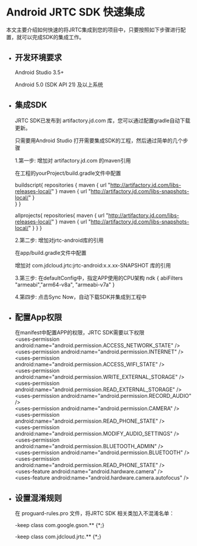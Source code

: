 # Android JRTC SDK 快速集成
本文主要介绍如何快速的将JRTC集成到您的项目中，只要按照如下步骤进行配置，就可以完成SDK的集成工作。

+ ## 开发环境要求
    Android Studio 3.5+

    Android 5.0 (SDK API 21) 及以上系统

+ ## 集成SDK
    JRTC SDK已发布到 artifactory.jd.com 库，您可以通过配置gradle自动下载更新。

    只需要用Android Studio 打开需要集成SDK的工程，然后通过简单的几个步骤

    1.第一步: 增加对 artifactory.jd.com 的maven引用

    在工程的yourProject/build.gradle文件中配置

    buildscript{
        repositories {
            maven { url "http://artifactory.jd.com/libs-releases-local/" }
            maven { url "http://artifactory.jd.com/libs-snapshots-local/" }        
        } 
    }

    allprojects{
        repositories{
            maven { url "http://artifactory.jd.com/libs-releases-local/" }
            maven { url "http://artifactory.jd.com/libs-snapshots-local/" }
        }
    }
   

    2.第二步: 增加对jrtc-android库的引用

    在app/build.gradle文件中配置

    增加对 com.jdcloud.jrtc:jrtc-android:x.x.xx-SNAPSHOT 库的引用

    3.第三步: 在defaultConfig中，指定APP使用的CPU架构
    ndk {
            abiFilters "armeabi","arm64-v8a", "armeabi-v7a"
        }

    4.第四步: 点击Sync Now，自动下载SDK并集成到工程中
+ ## 配置App权限
    在manifest中配置APP的权限，JRTC SDK需要以下权限<br>\<uses-permission android:name="android.permission.ACCESS_NETWORK_STATE" /><br>\<uses-permission android:name="android.permission.INTERNET" /><br>\<uses-permission android:name="android.permission.ACCESS_WIFI_STATE" /><br>\<uses-permission android:name="android.permission.WRITE_EXTERNAL_STORAGE" /><br>\<uses-permission android:name="android.permission.READ_EXTERNAL_STORAGE" /><br>\<uses-permission android:name="android.permission.RECORD_AUDIO" /><br>\<uses-permission android:name="android.permission.CAMERA" /><br>\<uses-permission android:name="android.permission.READ_PHONE_STATE" /><br>\<uses-permission android:name="android.permission.MODIFY_AUDIO_SETTINGS" /><br>\<uses-permission android:name="android.permission.BLUETOOTH_ADMIN" /><br>\<uses-permission android:name="android.permission.BLUETOOTH" /><br>\<uses-permission android:name="android.permission.READ_PHONE_STATE" /><br>\<uses-feature android:name="android.hardware.camera" /><br>\<uses-feature android:name="android.hardware.camera.autofocus" />
+ ## 设置混淆规则
    在 proguard-rules.pro 文件，将JRTC SDK 相关类加入不混淆名单：
    
    -keep class com.google.gson.** {*;}
    
    -keep class com.jdcloud.jrtc.** {*;}

